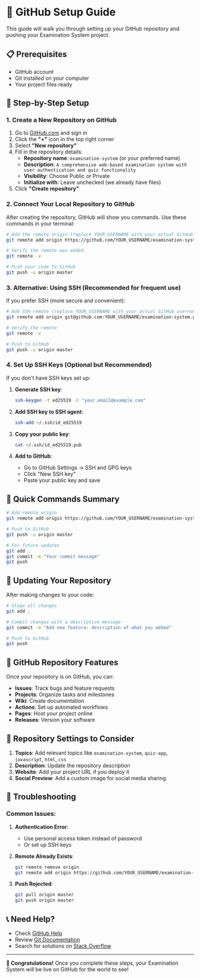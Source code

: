 # 🚀 GitHub Setup Guide

This guide will walk you through setting up your GitHub repository and pushing your Examination System project.

## 📋 Prerequisites

- GitHub account
- Git installed on your computer
- Your project files ready

## 🔧 Step-by-Step Setup

### 1. Create a New Repository on GitHub

1. Go to [GitHub.com](https://github.com) and sign in
2. Click the **"+"** icon in the top right corner
3. Select **"New repository"**
4. Fill in the repository details:
   - **Repository name**: `examination-system` (or your preferred name)
   - **Description**: `A comprehensive web-based examination system with user authentication and quiz functionality`
   - **Visibility**: Choose Public or Private
   - **Initialize with**: Leave unchecked (we already have files)
5. Click **"Create repository"**

### 2. Connect Your Local Repository to GitHub

After creating the repository, GitHub will show you commands. Use these commands in your terminal:

```bash
# Add the remote origin (replace YOUR_USERNAME with your actual GitHub username)
git remote add origin https://github.com/YOUR_USERNAME/examination-system.git

# Verify the remote was added
git remote -v

# Push your code to GitHub
git push -u origin master
```

### 3. Alternative: Using SSH (Recommended for frequent use)

If you prefer SSH (more secure and convenient):

```bash
# Add SSH remote (replace YOUR_USERNAME with your actual GitHub username)
git remote add origin git@github.com:YOUR_USERNAME/examination-system.git

# Verify the remote
git remote -v

# Push to GitHub
git push -u origin master
```

### 4. Set Up SSH Keys (Optional but Recommended)

If you don't have SSH keys set up:

1. **Generate SSH key**:
   ```bash
   ssh-keygen -t ed25519 -C "your.email@example.com"
   ```

2. **Add SSH key to SSH agent**:
   ```bash
   ssh-add ~/.ssh/id_ed25519
   ```

3. **Copy your public key**:
   ```bash
   cat ~/.ssh/id_ed25519.pub
   ```

4. **Add to GitHub**:
   - Go to GitHub Settings → SSH and GPG keys
   - Click "New SSH key"
   - Paste your public key and save

## 🎯 Quick Commands Summary

```bash
# Add remote origin
git remote add origin https://github.com/YOUR_USERNAME/examination-system.git

# Push to GitHub
git push -u origin master

# For future updates
git add .
git commit -m "Your commit message"
git push
```

## 🔄 Updating Your Repository

After making changes to your code:

```bash
# Stage all changes
git add .

# Commit changes with a descriptive message
git commit -m "Add new feature: description of what you added"

# Push to GitHub
git push
```

## 📱 GitHub Repository Features

Once your repository is on GitHub, you can:

- **Issues**: Track bugs and feature requests
- **Projects**: Organize tasks and milestones
- **Wiki**: Create documentation
- **Actions**: Set up automated workflows
- **Pages**: Host your project online
- **Releases**: Version your software

## 🌟 Repository Settings to Consider

1. **Topics**: Add relevant topics like `examination-system`, `quiz-app`, `javascript`, `html`, `css`
2. **Description**: Update the repository description
3. **Website**: Add your project URL if you deploy it
4. **Social Preview**: Add a custom image for social media sharing

## 🚨 Troubleshooting

### Common Issues:

1. **Authentication Error**:
   - Use personal access token instead of password
   - Or set up SSH keys

2. **Remote Already Exists**:
   ```bash
   git remote remove origin
   git remote add origin https://github.com/YOUR_USERNAME/examination-system.git
   ```

3. **Push Rejected**:
   ```bash
   git pull origin master
   git push origin master
   ```

## 📞 Need Help?

- Check [GitHub Help](https://help.github.com/)
- Review [Git Documentation](https://git-scm.com/doc)
- Search for solutions on [Stack Overflow](https://stackoverflow.com/)

---

**🎉 Congratulations!** Once you complete these steps, your Examination System will be live on GitHub for the world to see!
